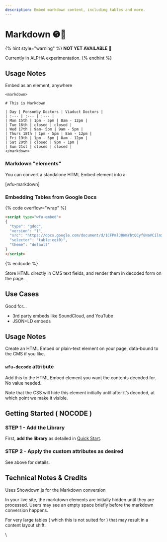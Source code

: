 ```yaml
---
description: Embed markdown content, including tables and more.
---
```


# Markdown ❺🧪

{% hint style="warning" %}
**NOT YET AVAILABLE** 🧪

Currently in ALPHA experimentation.&#x20;
{% endhint %}

## Usage Notes

Embed as an element, anywhere

```
<markdown>
  
# This is Markdown  
  
| Day | Ponsonby Doctors | Viaduct Doctors |  
| :--- | :--- | :--- |
| Mon 15th | 1pm - 5pm | 8am - 12pm |
| Tue 16th | closed | closed |
| Wed 17th | 9am- 5pm | 9am - 5pm |
| Thurs 18th | 1pm - 5pm | 8am - 12pm |
| Fri 19th | 1pm - 5pm | 8am - 12pm | 
| Sat 20th | closed | 9pm - 1pm |
| Sun 21st | closed | closed |
</markdown>
```

### Markdown "elements"

You can convert a standalone HTML Embed element into a&#x20;

\[wfu-markdown]

### Embedding Tables from Google Docs

{% code overflow="wrap" %}
```html
<script type="wfu-embed">
{
  "type": "gdoc",
  "version": "1",
  "src": "https://docs.google.com/document/d/1CFPmlJ0WmYbtQCyf8NaVCilnxfc0ah9wpm4XpE2b4zo/edit",
  "selector": "table:eq(0)",
  "theme": "default"
}
</script>
```
{% endcode %}

Store HTML directly in CMS text fields, and render them in decoded form on the page.

## Use Cases&#x20;

Good for…

* 3rd party embeds like SoundCloud, and YouTube
* JSON+LD embeds

## Usage Notes <a href="#usage-notes" id="usage-notes"></a>

Create an HTML Embed or plain-text element on your page, data-bound to the CMS if you like.

### `wfu-decode` attribute <a href="#wfu-decode-attribute" id="wfu-decode-attribute"></a>

Add this to the HTML Embed element you want the contents decoded for. No value needed.

Note that the CSS will hide this element initially until after it’s decoded, at which point we make it visible.

## Getting Started ( NOCODE ) <a href="#getting-started-nocode" id="getting-started-nocode"></a>

### STEP 1 - Add the Library <a href="#step-1---add-the-library" id="step-1---add-the-library"></a>

First, **add the library** as detailed in [Quick Start](quick-start.md).&#x20;

### STEP 2 - Apply the custom attributes as desired <a href="#step-2---apply-wfu-decode-to-the-html-embed-element-you-want-to-decode" id="step-2---apply-wfu-decode-to-the-html-embed-element-you-want-to-decode"></a>

See above for details.

## Technical Notes & Credits

Uses Showdown.js for the Markdown conversion

In your live site, the markdown elements are initially hidden until they are processed. Users may see an empty space briefly before the markdown conversion happens.&#x20;

For very large tables ( which this is not suited for ) that may result in a content layout shift.&#x20;

\
